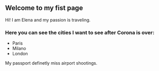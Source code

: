 ## Welcome to my fist page
Hi! I am Elena and my passion is traveling.


### Here you can see the cities I want to see after Corona is over:

- Paris
- Milano
- London

My passport definetly miss airport shootings.
